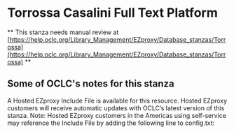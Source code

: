 # Torrossa Casalini Full Text Platform
** This stanza needs manual review at [https://help.oclc.org/Library_Management/EZproxy/Database_stanzas/Torrossa](https://help.oclc.org/Library_Management/EZproxy/Database_stanzas/Torrossa) **

## Some of OCLC's notes for this stanza

A Hosted EZproxy Include File is available for this resource. Hosted EZproxy customers will receive automatic updates with OCLC&rsquo;s latest version of this stanza. Note: Hosted EZproxy customers in the Americas using self-service may reference the Include File by adding the following line to config.txt:

&nbsp;
